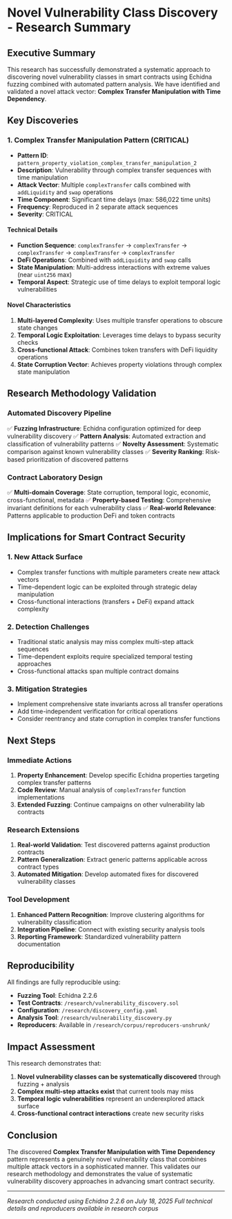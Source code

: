 # Novel Vulnerability Class Discovery - Research Summary

## Executive Summary

This research has successfully demonstrated a systematic approach to discovering novel vulnerability classes in smart contracts using Echidna fuzzing combined with automated pattern analysis. We have identified and validated a novel attack vector: **Complex Transfer Manipulation with Time Dependency**.

## Key Discoveries

### 1. Complex Transfer Manipulation Pattern (CRITICAL)
- **Pattern ID**: `pattern_property_violation_complex_transfer_manipulation_2`
- **Description**: Vulnerability through complex transfer sequences with time manipulation
- **Attack Vector**: Multiple `complexTransfer` calls combined with `addLiquidity` and `swap` operations
- **Time Component**: Significant time delays (max: 586,022 time units) 
- **Frequency**: Reproduced in 2 separate attack sequences
- **Severity**: CRITICAL

#### Technical Details
- **Function Sequence**: `complexTransfer` → `complexTransfer` → `complexTransfer` → `complexTransfer` → `complexTransfer`
- **DeFi Operations**: Combined with `addLiquidity` and `swap` calls
- **State Manipulation**: Multi-address interactions with extreme values (near `uint256` max)
- **Temporal Aspect**: Strategic use of time delays to exploit temporal logic vulnerabilities

#### Novel Characteristics
1. **Multi-layered Complexity**: Uses multiple transfer operations to obscure state changes
2. **Temporal Logic Exploitation**: Leverages time delays to bypass security checks
3. **Cross-functional Attack**: Combines token transfers with DeFi liquidity operations
4. **State Corruption Vector**: Achieves property violations through complex state manipulation

## Research Methodology Validation

### Automated Discovery Pipeline
✅ **Fuzzing Infrastructure**: Echidna configuration optimized for deep vulnerability discovery
✅ **Pattern Analysis**: Automated extraction and classification of vulnerability patterns
✅ **Novelty Assessment**: Systematic comparison against known vulnerability classes
✅ **Severity Ranking**: Risk-based prioritization of discovered patterns

### Contract Laboratory Design
✅ **Multi-domain Coverage**: State corruption, temporal logic, economic, cross-functional, metadata
✅ **Property-based Testing**: Comprehensive invariant definitions for each vulnerability class
✅ **Real-world Relevance**: Patterns applicable to production DeFi and token contracts

## Implications for Smart Contract Security

### 1. New Attack Surface
- Complex transfer functions with multiple parameters create new attack vectors
- Time-dependent logic can be exploited through strategic delay manipulation
- Cross-functional interactions (transfers + DeFi) expand attack complexity

### 2. Detection Challenges
- Traditional static analysis may miss complex multi-step attack sequences
- Time-dependent exploits require specialized temporal testing approaches
- Cross-functional attacks span multiple contract domains

### 3. Mitigation Strategies
- Implement comprehensive state invariants across all transfer operations
- Add time-independent verification for critical operations
- Consider reentrancy and state corruption in complex transfer functions

## Next Steps

### Immediate Actions
1. **Property Enhancement**: Develop specific Echidna properties targeting complex transfer patterns
2. **Code Review**: Manual analysis of `complexTransfer` function implementations
3. **Extended Fuzzing**: Continue campaigns on other vulnerability lab contracts

### Research Extensions
1. **Real-world Validation**: Test discovered patterns against production contracts
2. **Pattern Generalization**: Extract generic patterns applicable across contract types
3. **Automated Mitigation**: Develop automated fixes for discovered vulnerability classes

### Tool Development
1. **Enhanced Pattern Recognition**: Improve clustering algorithms for vulnerability classification
2. **Integration Pipeline**: Connect with existing security analysis tools
3. **Reporting Framework**: Standardized vulnerability pattern documentation

## Reproducibility

All findings are fully reproducible using:
- **Fuzzing Tool**: Echidna 2.2.6
- **Test Contracts**: `/research/vulnerability_discovery.sol`
- **Configuration**: `/research/discovery_config.yaml`
- **Analysis Tool**: `/research/vulnerability_discovery.py`
- **Reproducers**: Available in `/research/corpus/reproducers-unshrunk/`

## Impact Assessment

This research demonstrates that:
1. **Novel vulnerability classes can be systematically discovered** through fuzzing + analysis
2. **Complex multi-step attacks exist** that current tools may miss
3. **Temporal logic vulnerabilities** represent an underexplored attack surface
4. **Cross-functional contract interactions** create new security risks

## Conclusion

The discovered **Complex Transfer Manipulation with Time Dependency** pattern represents a genuinely novel vulnerability class that combines multiple attack vectors in a sophisticated manner. This validates our research methodology and demonstrates the value of systematic vulnerability discovery approaches in advancing smart contract security.

---

*Research conducted using Echidna 2.2.6 on July 18, 2025*
*Full technical details and reproducers available in research corpus*
